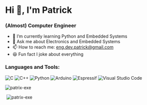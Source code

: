 Hi 👋, I'm Patrick
==================

### (Almost) Computer Engineer

- 🌱 I’m currently learning Python and Embedded Systems
- 💬 Ask me about Electronics and Embedded Systems
- 📫 How to reach me:  eng.dev.patrick@gmail.com
- 😆 Fun fact I joke about everything

### Languages and Tools:

![C](https://img.shields.io/badge/C-00599C?style=for-the-badge&logo=c&logoColor=white)
![C++](https://img.shields.io/badge/C%2B%2B-00599C?style=for-the-badge&logo=c%2B%2B&logoColor=white)
 ![Python](https://img.shields.io/badge/python-3670A0?style=for-the-badge&logo=python&logoColor=ffdd54)
 ![Arduino](https://img.shields.io/badge/-Arduino-00979D?style=for-the-badge&logo=Arduino&logoColor=white)
 ![Espressif](https://img.shields.io/badge/espressif-E7352C.svg?style=for-the-badge&logo=espressif&logoColor=white)
 ![Visual Studio Code](https://img.shields.io/badge/Visual%20Studio%20Code-0078d7.svg?style=for-the-badge&logo=visual-studio-code&logoColor=white)

![patrix-exe](https://github-readme-stats.vercel.app/api/top-langs?username=patrix-exe&show_icons=true&locale=en&layout=compact)

 ![patrix-exe](https://github-readme-stats.vercel.app/api?username=patrix-exe&show_icons=true&locale=en)
